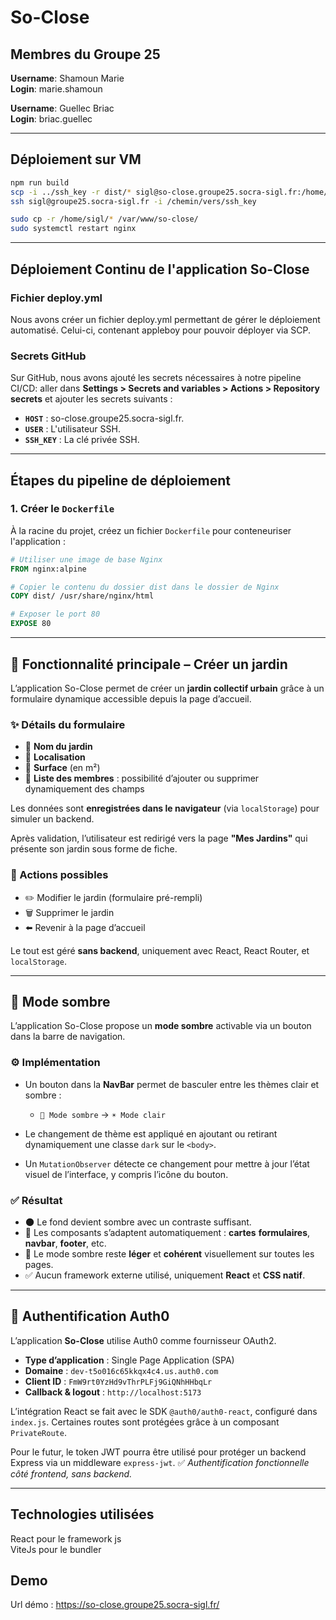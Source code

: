 # So-Close

## Membres du Groupe 25

**Username**: Shamoun Marie  
**Login**: marie.shamoun

**Username**: Guellec Briac  
**Login**: briac.guellec

---

## Déploiement sur VM

```bash
npm run build
scp -i ../ssh_key -r dist/* sigl@so-close.groupe25.socra-sigl.fr:/home/sigl/
ssh sigl@groupe25.socra-sigl.fr -i /chemin/vers/ssh_key

sudo cp -r /home/sigl/* /var/www/so-close/
sudo systemctl restart nginx
```

---

## Déploiement Continu de l'application So-Close

### Fichier deploy.yml

Nous avons créer un fichier deploy.yml permettant de gérer le
déploiement automatisé. Celui-ci, contenant appleboy pour pouvoir
déployer via SCP.

### Secrets GitHub

Sur GitHub, nous avons ajouté les secrets nécessaires à notre pipeline CI/CD:
aller dans **Settings > Secrets and variables > Actions > Repository secrets**
et ajouter les secrets suivants :

- **`HOST`** : so-close.groupe25.socra-sigl.fr.
- **`USER`** : L'utilisateur SSH.
- **`SSH_KEY`** : La clé privée SSH.

---

## Étapes du pipeline de déploiement

### 1. Créer le `Dockerfile`

À la racine du projet, créez un fichier `Dockerfile` pour
conteneuriser l'application :

```Dockerfile
# Utiliser une image de base Nginx
FROM nginx:alpine

# Copier le contenu du dossier dist dans le dossier de Nginx
COPY dist/ /usr/share/nginx/html

# Exposer le port 80
EXPOSE 80
```

---

## 🧩 Fonctionnalité principale – Créer un jardin

L’application So-Close permet de créer un **jardin collectif urbain**
grâce à un formulaire dynamique accessible depuis la page d’accueil.

### ✨ Détails du formulaire

- 🌱 **Nom du jardin**
- 📍 **Localisation**
- 📐 **Surface** (en m²)
- 👥 **Liste des membres** : possibilité
d’ajouter ou supprimer dynamiquement des champs

Les données sont **enregistrées dans le navigateur** (via `localStorage`)
pour simuler un backend.

Après validation, l’utilisateur est redirigé vers la page **"Mes Jardins"**
qui présente son jardin sous forme de fiche.

### 🔄 Actions possibles

- ✏️ Modifier le jardin (formulaire pré-rempli)  
- 🗑️ Supprimer le jardin  
- ⬅️ Revenir à la page d’accueil  

Le tout est géré **sans backend**, uniquement avec React, React Router, et `localStorage`.

---

## 🌙 Mode sombre

L’application So-Close propose un **mode sombre** activable via un
bouton dans la barre de navigation.

### ⚙️ Implémentation

- Un bouton dans la **NavBar** permet de basculer entre les thèmes
clair et sombre :
  - `🌙 Mode sombre` → `☀️ Mode clair`

- Le changement de thème est appliqué en ajoutant ou retirant
dynamiquement une classe `dark` sur le `<body>`.

- Un `MutationObserver` détecte ce changement pour mettre à jour
l’état visuel de l’interface, y compris l’icône du bouton.

### ✅ Résultat

- 🌑 Le fond devient sombre avec un contraste suffisant.
- 🎨 Les composants s’adaptent automatiquement : **cartes**
**formulaires**, **navbar**, **footer**, etc.
- 🔁 Le mode sombre reste **léger** et **cohérent** visuellement sur toutes les pages.
- ✅ Aucun framework externe utilisé, uniquement **React** et **CSS natif**.

---

## 🔐 Authentification Auth0

L’application **So-Close** utilise Auth0 comme fournisseur OAuth2.  

- **Type d’application** : Single Page Application (SPA)  
- **Domaine** : `dev-t5o016c65kkqx4c4.us.auth0.com`  
- **Client ID** : `FmW9rt0YzHd9vThrPLFj9GiQNhHHbqLr`  
- **Callback & logout** : `http://localhost:5173`

L’intégration React se fait avec le SDK `@auth0/auth0-react`, 
configuré dans `index.js`.
Certaines routes sont protégées grâce à un composant `PrivateRoute`.  

Pour le futur, le token JWT pourra être utilisé pour protéger
un backend Express via un middleware `express-jwt`.
✅ *Authentification fonctionnelle côté frontend, sans backend.*  

---

## Technologies utilisées

React pour le framework js \
ViteJs pour le bundler

## Demo

Url démo : <https://so-close.groupe25.socra-sigl.fr/>
